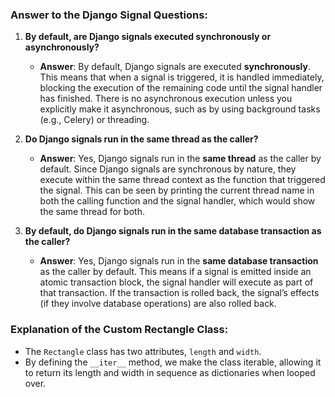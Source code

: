 ### Answer to the Django Signal Questions:

1. **By default, are Django signals executed synchronously or asynchronously?**
   - **Answer**: By default, Django signals are executed **synchronously**. This means that when a signal is triggered, it is handled immediately, blocking the execution of the remaining code until the signal handler has finished. There is no asynchronous execution unless you explicitly make it asynchronous, such as by using background tasks (e.g., Celery) or threading.

2. **Do Django signals run in the same thread as the caller?**
   - **Answer**: Yes, Django signals run in the **same thread** as the caller by default. Since Django signals are synchronous by nature, they execute within the same thread context as the function that triggered the signal. This can be seen by printing the current thread name in both the calling function and the signal handler, which would show the same thread for both.

3. **By default, do Django signals run in the same database transaction as the caller?**
   - **Answer**: Yes, Django signals run in the **same database transaction** as the caller by default. This means if a signal is emitted inside an atomic transaction block, the signal handler will execute as part of that transaction. If the transaction is rolled back, the signal’s effects (if they involve database operations) are also rolled back.

### Explanation of the Custom Rectangle Class:

- The `Rectangle` class has two attributes, `length` and `width`.
- By defining the `__iter__` method, we make the class iterable, allowing it to return its length and width in sequence as dictionaries when looped over.